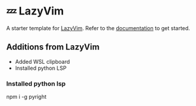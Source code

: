 # 💤 LazyVim

A starter template for [LazyVim](https://github.com/LazyVim/LazyVim).
Refer to the [documentation](https://lazyvim.github.io/installation) to get started.

## Additions from LazyVim

* Added WSL clipboard
* Installed python LSP

### Installed python lsp

npm i -g pyright
